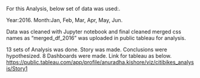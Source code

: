 For this Analysis, below set of data was used:.

Year:2016.
Month:Jan, Feb, Mar, Apr, May, Jun.

Data was cleaned with Jupyter notebook and final cleaned merged css names as “merged_df_2016” was uploaded in public tableau for analysis.

13 sets of Analysis was done.
Story was made.
Conclusions were hypothesized.
8 Dashboards were made.
Link for tableau as below.
https://public.tableau.com/app/profile/anuradha.kishore/viz/citibikes_analysis/Story1
